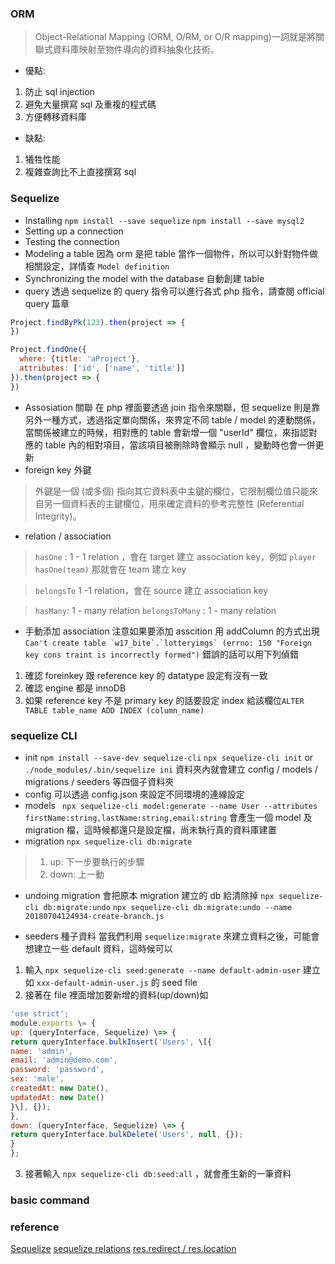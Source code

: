### ORM
> Object-Relational Mapping (ORM, O/RM, or O/R mapping)一詞就是將關聯式資料庫映射至物件導向的資料抽象化技術。
- 優點: 
1. 防止 sql injection
2. 避免大量撰寫 sql 及重複的程式碼
3. 方便轉移資料庫
- 缺點:
1. 犧牲性能
2. 複雜查詢比不上直接撰寫 sql

### Sequelize
- Installing
``npm install --save sequelize``
``npm install --save mysql2``
- Setting up a connection
- Testing the connection
- Modeling a table
因為 orm 是把 table 當作一個物件，所以可以針對物件做相關設定，詳情查 ``Model definition``
- Synchronizing the model with the database
自動創建 table
- query
透過 sequelize 的 query 指令可以進行各式 php 指令，請查閱 official query 篇章
```js
Project.findByPk(123).then(project => {
})

Project.findOne({
  where: {title: 'aProject'},
  attributes: ['id', ['name', 'title']]
}).then(project => {
})
```
- Assosiation 關聯
在 php 裡面要透過 join 指令來關聯，但 sequelize 則是靠另外一種方式，透過指定單向關係，來界定不同 table / model 的連動關係，當關係被建立的時候，相對應的 table 會新增一個 "userId" 欄位，來指認對應的 table 內的相對項目，當該項目被刪除時會顯示 null ，變動時也會一併更新
- foreign key 外鍵
> 外鍵是一個 (或多個) 指向其它資料表中主鍵的欄位，它限制欄位值只能來自另一個資料表的主鍵欄位，用來確定資料的參考完整性 (Referential Integrity)。
- relation / association
> ``hasOne`` : 1 - 1 relation ，會在 target 建立 association key，例如 ``player hasOne(team)`` 那就會在 team 建立 key

> ``belongsTo`` 1 -1 relation，會在 source 建立 association key

> ``hasMany``: 1 - many relation
> ``belongsToMany`` : 1 - many relation

- 手動添加 association
注意如果要添加 asscition 用 addColumn 的方式出現 ``Can't create table `w17_bite`.`lotteryimgs` (errno: 150 "Foreign key cons
traint is incorrectly formed")`` 錯誤的話可以用下列偵錯
1. 確認 foreinkey 跟 reference key 的 datatype 設定有沒有一致
2. 確認 engine 都是 innoDB
3.  如果 reference key 不是 primary key 的話要設定 index 給該欄位``ALTER TABLE table_name ADD INDEX (column_name)``

### sequelize CLI
- init
``npm install --save-dev sequelize-cli``
``npx sequelize-cli init`` or
``./node_modules/.bin/sequelize ini``
資料夾內就會建立 config / models / migrations / seeders 等四個子資料夾
- config 
可以透過 config.json 來設定不同環境的連線設定
- models
`` npx sequelize-cli model:generate --name User --attributes firstName:string,lastName:string,email:string``
會產生一個 model 及 migration 檔，這時候都還只是設定檔，尚未執行真的資料庫建置
- migration
``npx sequelize-cli db:migrate``
> 1. up: 下一步要執行的步驟 
> 2. down: 上一動
- undoing migration
會把原本 migration 建立的 db 給清除掉
``npx sequelize-cli db:migrate:undo``
``npx sequelize-cli db:migrate:undo --name 20180704124934-create-branch.js``

- seeders 種子資料
當我們利用 ``sequelize:migrate`` 來建立資料之後，可能會想建立一些 default 資料，這時候可以
1. 輸入 ``npx sequelize-cli seed:generate --name default-admin-user`` 建立如 ``xxx-default-admin-user.js``  的 seed file
2. 接著在 file 裡面增加要新增的資料(up/down)如
```js
'use strict';
module.exports \= {
up: (queryInterface, Sequelize) \=> {
return queryInterface.bulkInsert('Users', \[{
name: 'admin',
email: 'admin@demo.com',
password: 'password',
sex: 'male',
createdAt: new Date(),
updatedAt: new Date()
}\], {});
},
down: (queryInterface, Sequelize) \=> {
return queryInterface.bulkDelete('Users', null, {});
}
};
```
3. 接著輸入 ``npx sequelize-cli db:seed:all`` ，就會產生新的一筆資料



### basic command


### reference
[Sequelize](https://sequelize.org)
[sequelize relations](https://sequelize.readthedocs.io/en/latest/docs/associations/)
[res.redirect / res.location]((https://codertw.com/前端開發/241450/))



